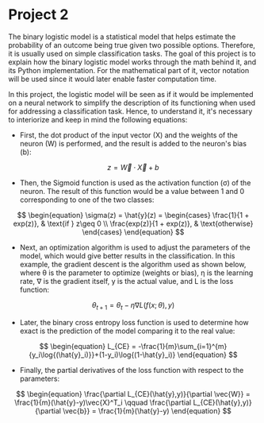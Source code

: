 # Project 2
The binary logistic model is a statistical model that helps estimate the probability of an outcome being true given two possible options. Therefore, it is usually used on simple classification tasks. The goal of this project is to explain how the binary logistic model works through the math behind it, and its Python implementation. For the mathematical part of it, vector notation will be used since it would later enable faster computation time.

In this project, the logistic model will be seen as if it would be implemented on a neural network to simplify the description of its functioning when used for addressing a classification task. Hence, to understand it, it's necessary to interiorize and keep in mind the following equations:

* First, the dot product of the input vector (X) and the weights of the neuron (W) is performed, and the result is added to the neuron's bias (b): 

$$
\begin{equation}
z = \vec{W} \cdot \vec{X} + b
\end{equation}
$$

* Then, the Sigmoid function is used as the activation function (σ) of the neuron. The result of this function would be a value between 1 and 0 corresponding to one of the two classes:

$$
\begin{equation}
\sigma(z) = \hat{y}(z) = 
\begin{cases}
\frac{1}{1 + exp(z)}, & \text{if } z\geq 0
\\
\frac{exp(z)}{1 + exp(z)}, & \text{otherwise}
\end{cases}
\end{equation}
$$

* Next, an optimization algorithm is used to adjust the parameters of the model, which would give better results in the classification. In this example, the gradient descent is the algorithm used as shown below, where θ is the parameter to optimize (weights or bias), η is the learning rate, ∇ is the gradient itself, y is the actual value, and L is the loss function:

$$
\begin{equation}
\theta_{t+1} = \theta_{t} - \eta\nabla{L(f(x;\theta),y)}
\end{equation}
$$

* Later, the binary cross entropy loss function is used to determine how exact is the prediction of the model comparing it to the real value:

$$
\begin{equation}
L_{CE} = -\frac{1}{m}\sum_{i=1}^{m}{y_i\log{(\hat{y}_i)}}+(1-y_i)\log{(1-\hat{y}_i)}
\end{equation}
$$

* Finally, the partial derivatives of the loss function with respect to the parameters:

$$
\begin{equation}
\frac{\partial L_{CE}(\hat{y},y)}{\partial \vec{W}} = \frac{1}{m}(\hat{y}-y)\vec{X}^T_i
\qquad
\frac{\partial L_{CE}(\hat{y},y)}{\partial \vec{b}} = \frac{1}{m}(\hat{y}-y)
\end{equation}
$$